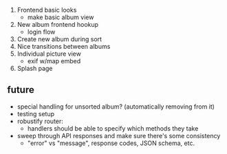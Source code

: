 1. Frontend basic looks
   - make basic album view
2. New album frontend hookup
   - login flow
3. Create new album during sort
4. Nice transitions between albums
5. Individual picture view
   - exif w/map embed
6. Splash page

## future
* special handling for unsorted album? (automatically removing from it)
* testing setup
* robustify router:
    - handlers should be able to specify which methods they take
* sweep through API responses and make sure there's some consistency
    - "error" vs "message", response codes, JSON schema, etc.
